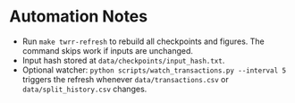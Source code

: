 # Automation Notes

- Run `make twrr-refresh` to rebuild all checkpoints and figures. The command skips work if inputs are unchanged.
- Input hash stored at `data/checkpoints/input_hash.txt`.
- Optional watcher: `python scripts/watch_transactions.py --interval 5`
  triggers the refresh whenever `data/transactions.csv` or `data/split_history.csv` changes.

